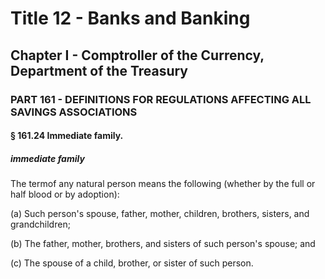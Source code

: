 
# Title 12 - Banks and Banking
## Chapter I - Comptroller of the Currency, Department of the Treasury
### PART 161 - DEFINITIONS FOR REGULATIONS AFFECTING ALL SAVINGS ASSOCIATIONS
#### § 161.24 Immediate family.
##### immediate family

The termof any natural person means the following (whether by the full or half blood or by adoption):

(a) Such person's spouse, father, mother, children, brothers, sisters, and grandchildren;

(b) The father, mother, brothers, and sisters of such person's spouse; and

(c) The spouse of a child, brother, or sister of such person.
